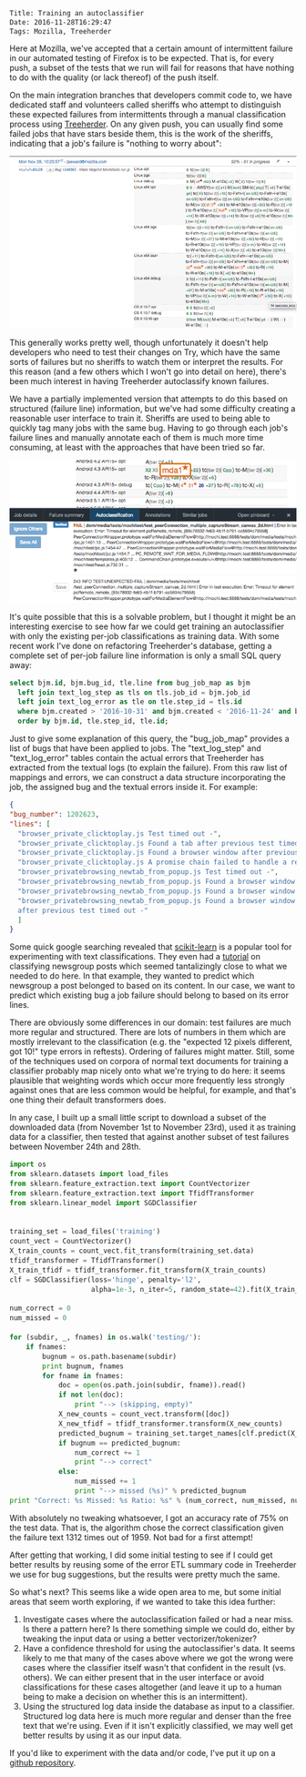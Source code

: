     Title: Training an autoclassifier
    Date: 2016-11-28T16:29:47
    Tags: Mozilla, Treeherder

Here at Mozilla, we've accepted that a certain amount of intermittent
failure in our automated testing of Firefox is to be expected. That
is, for every push, a subset of the tests that we run will fail for
reasons that have nothing to do with the quality (or lack thereof) of
the push itself.

On the main integration branches that developers commit code to, we
have dedicated staff and volunteers called sheriffs who attempt to
distinguish these expected failures from intermittents through a
manual classification process using [Treeherder](https://treeherder.mozilla.org). On any given
push, you can usually find some failed jobs that have stars beside them, this is
the work of the sheriffs, indicating that a job's failure is "nothing to worry
about":

<img src="/files/2016/11/treeherder-in-action.png"/>

This generally works pretty well, though unfortunately it doesn't help
developers who need to test their changes on Try, which have the
same sorts of failures but no sheriffs to watch them or interpret
the results. For this reason (and a few others which I won't go into
detail on here), there's been much interest in having Treeherder
autoclassify known failures.

We have a partially implemented version that attempts to do this
based on structured (failure line) information, but we've had some
difficulty creating a reasonable user interface to train it. Sheriffs
are used to being able to quickly tag many jobs with the same bug.
Having to go through each job's failure lines and manually
annotate each of them is much more time consuming, at least with the
approaches that have been tried so far.

<img src="/files/2016/11/treeherder-per-line-classification.png"/>

It's quite possible that this is a solvable problem, but I thought
it might be an interesting exercise to see how far we could get
training an autoclassifier with only the existing per-job
classifications as training data. With some recent work I've done
on refactoring Treeherder's database, getting a complete set of
per-job failure line information is only a small SQL query away:

```sql
select bjm.id, bjm.bug_id, tle.line from bug_job_map as bjm
  left join text_log_step as tls on tls.job_id = bjm.job_id
  left join text_log_error as tle on tle.step_id = tls.id
  where bjm.created > '2016-10-31' and bjm.created < '2016-11-24' and bjm.user_id is not NULL and bjm.bug_id is not NULL
  order by bjm.id, tle.step_id, tle.id;
```

Just to give some explanation of this query, the "bug_job_map"
provides a list of bugs that have been applied to jobs. The
"text_log_step" and "text_log_error" tables contain the actual
errors that Treeherder has extracted from the textual logs (to
explain the failure). From this raw list of mappings and errors,
we can construct a data structure incorporating the job, the assigned
bug and the textual errors inside it. For example:

```json
{
"bug_number": 1202623,
"lines": [
  "browser_private_clicktoplay.js Test timed out -",
  "browser_private_clicktoplay.js Found a tab after previous test timed out: http:/<number><number>:<number>/browser/browser/base/content/test/plugins/plugin_test.html -",
  "browser_private_clicktoplay.js Found a browser window after previous test timed out -",
  "browser_private_clicktoplay.js A promise chain failed to handle a rejection:  - at chrome://mochikit/content/browser-test.js:<number> - TypeError: this.SimpleTest.isExpectingUncaughtException is not a function",
  "browser_privatebrowsing_newtab_from_popup.js Test timed out -",
  "browser_privatebrowsing_newtab_from_popup.js Found a browser window after previous test timed out -",
  "browser_privatebrowsing_newtab_from_popup.js Found a browser window after previous test timed out -",
  "browser_privatebrowsing_newtab_from_popup.js Found a browser window
  after previous test timed out -"
  ]
}
```

Some quick google searching revealed that [scikit-learn](http://scikit-learn.org/) is a popular
tool for experimenting with text classifications. They even had a
[tutorial](http://scikit-learn.org/stable/tutorial/text_analytics/working_with_text_data.html) on classifying newsgroup posts which seemed tantalizingly
close to what we needed to do here. In that example, they wanted
to predict which newsgroup a post belonged to based on its content.
In our case, we want to predict which existing bug a job failure
should belong to based on its error lines.

There are obviously some differences in our domain: test failures
are much more regular and structured. There are lots of numbers
in them which are mostly irrelevant to the classification (e.g.
the "expected 12 pixels different, got 10!" type errors in reftests).
Ordering of failures might matter. Still, some of the techniques
used on corpora of normal text documents for training a classifier
probably map nicely onto what we're trying to do here: it seems
plausible that weighting words which occur more frequently less
strongly against ones that are less common would be helpful, for
example, and that's one thing their default transformers does.

In any case, I built up a small little script to download a subset
of the downloaded data (from November 1st to November 23rd), used it
as training data for a classifier, then tested that against
another subset of test failures between November 24th and 28th.

```py
import os
from sklearn.datasets import load_files
from sklearn.feature_extraction.text import CountVectorizer
from sklearn.feature_extraction.text import TfidfTransformer
from sklearn.linear_model import SGDClassifier


training_set = load_files('training')
count_vect = CountVectorizer()
X_train_counts = count_vect.fit_transform(training_set.data)
tfidf_transformer = TfidfTransformer()
X_train_tfidf = tfidf_transformer.fit_transform(X_train_counts)
clf = SGDClassifier(loss='hinge', penalty='l2',
                    alpha=1e-3, n_iter=5, random_state=42).fit(X_train_tfidf, training_set.target)

num_correct = 0
num_missed = 0

for (subdir, _, fnames) in os.walk('testing/'):
    if fnames:
        bugnum = os.path.basename(subdir)
        print bugnum, fnames
        for fname in fnames:
            doc = open(os.path.join(subdir, fname)).read()
            if not len(doc):
                print "--> (skipping, empty)"
            X_new_counts = count_vect.transform([doc])
            X_new_tfidf = tfidf_transformer.transform(X_new_counts)
            predicted_bugnum = training_set.target_names[clf.predict(X_new_tfidf)[0]]
            if bugnum == predicted_bugnum:
                num_correct += 1
                print "--> correct"
            else:
                num_missed += 1
                print "--> missed (%s)" % predicted_bugnum
print "Correct: %s Missed: %s Ratio: %s" % (num_correct, num_missed, num_correct / float(num_correct + num_missed))
```

With absolutely no tweaking whatsoever, I got an accuracy rate of 75%
on the test data. That is, the algorithm chose the correct
classification given the failure text 1312 times out of 1959. Not bad
for a first attempt!

After getting that working, I did some initial testing to see if I
could get better results by reusing some of the error ETL summary code
in Treeherder we use for bug suggestions, but the results were pretty much
the same.

So what's next? This seems like a wide open area to me, but some
initial areas that seem worth exploring, if we wanted to take this
idea further:

1. Investigate cases where the autoclassification failed or had a near
miss. Is there a pattern here? Is there something simple we could do,
either by tweaking the input data or using a better vectorizer/tokenizer?
2. Have a confidence threshold for using the autoclassifier's data.
It seems likely to me that many of the cases above where we got
the wrong were cases where the classifier itself wasn't that confident
in the result (vs. others). We can either present that in the user
interface or avoid classifications for these cases altogether (and
leave it up to a human being to make a decision on whether this is
an intermittent).
3. Using the structured log data inside the database as input to a
classifier. Structured log data here is much more regular and denser
than the free text that we're using. Even if it isn't explicitly
classified, we may well get better results by using it as our input
data.

If you'd like to experiment with the data and/or code, I've put it up on a
[github repository](https://github.com/wlach/treeherder-classifier).